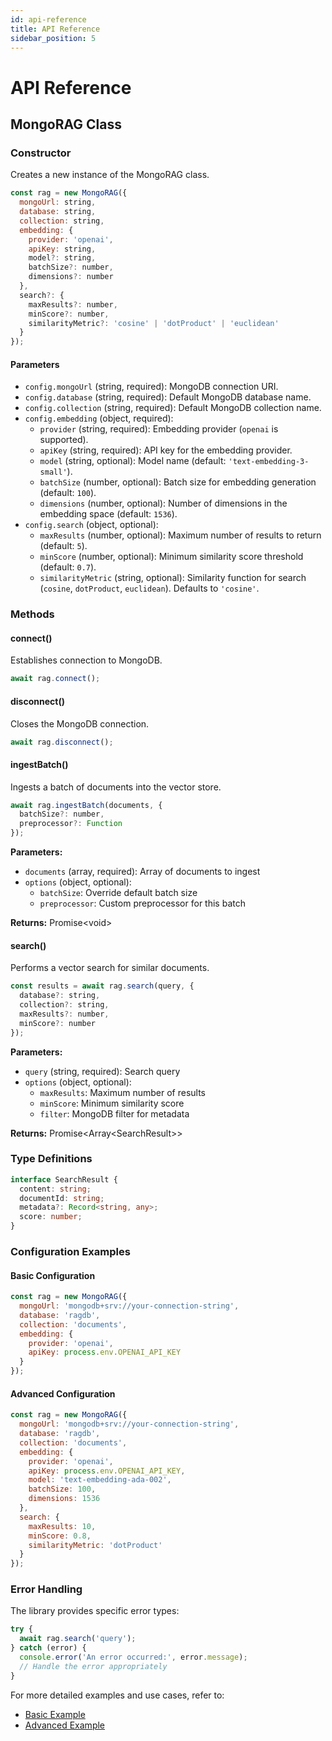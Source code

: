 ```yaml
---
id: api-reference
title: API Reference
sidebar_position: 5
---
```


# API Reference

## MongoRAG Class

### Constructor

Creates a new instance of the MongoRAG class.

```javascript
const rag = new MongoRAG({
  mongoUrl: string,
  database: string,
  collection: string,
  embedding: {
    provider: 'openai',
    apiKey: string,
    model?: string,
    batchSize?: number,
    dimensions?: number
  },
  search?: {
    maxResults?: number,
    minScore?: number,
    similarityMetric?: 'cosine' | 'dotProduct' | 'euclidean'
  }
});
```

#### Parameters

- `config.mongoUrl` (string, required): MongoDB connection URI.
- `config.database` (string, required): Default MongoDB database name.
- `config.collection` (string, required): Default MongoDB collection name.
- `config.embedding` (object, required):
    - `provider` (string, required): Embedding provider (`openai` is supported).
    - `apiKey` (string, required): API key for the embedding provider.
    - `model` (string, optional): Model name (default: `'text-embedding-3-small'`).
    - `batchSize` (number, optional): Batch size for embedding generation (default: `100`).
    - `dimensions` (number, optional): Number of dimensions in the embedding space (default: `1536`).
- `config.search` (object, optional):
    - `maxResults` (number, optional): Maximum number of results to return (default: `5`).
    - `minScore` (number, optional): Minimum similarity score threshold (default: `0.7`).
    - `similarityMetric` (string, optional): Similarity function for search (`cosine`, `dotProduct`, `euclidean`). Defaults to `'cosine'`.

### Methods

#### connect()

Establishes connection to MongoDB.

```javascript
await rag.connect();
```

#### disconnect()

Closes the MongoDB connection.

```javascript
await rag.disconnect();
```

#### ingestBatch()

Ingests a batch of documents into the vector store.

```javascript
await rag.ingestBatch(documents, {
  batchSize?: number,
  preprocessor?: Function
});
```

**Parameters:**
- `documents` (array, required): Array of documents to ingest
- `options` (object, optional):
  - `batchSize`: Override default batch size
  - `preprocessor`: Custom preprocessor for this batch

**Returns:** Promise\<void\>

#### search()

Performs a vector search for similar documents.

```javascript
const results = await rag.search(query, {
  database?: string,
  collection?: string,
  maxResults?: number,
  minScore?: number
});
```

**Parameters:**
- `query` (string, required): Search query
- `options` (object, optional):
  - `maxResults`: Maximum number of results
  - `minScore`: Minimum similarity score
  - `filter`: MongoDB filter for metadata

**Returns:** Promise\<Array\<SearchResult\>\>

### Type Definitions

```typescript
interface SearchResult {
  content: string;
  documentId: string;
  metadata?: Record<string, any>;
  score: number;
}
```

### Configuration Examples

#### Basic Configuration

```javascript
const rag = new MongoRAG({
  mongoUrl: 'mongodb+srv://your-connection-string',
  database: 'ragdb',
  collection: 'documents',
  embedding: {
    provider: 'openai',
    apiKey: process.env.OPENAI_API_KEY
  }
});
```

#### Advanced Configuration

```javascript
const rag = new MongoRAG({
  mongoUrl: 'mongodb+srv://your-connection-string',
  database: 'ragdb',
  collection: 'documents',
  embedding: {
    provider: 'openai',
    apiKey: process.env.OPENAI_API_KEY,
    model: 'text-embedding-ada-002',
    batchSize: 100,
    dimensions: 1536
  },
  search: {
    maxResults: 10,
    minScore: 0.8,
    similarityMetric: 'dotProduct'
  }
});
```

### Error Handling

The library provides specific error types:

```javascript
try {
  await rag.search('query');
} catch (error) {
  console.error('An error occurred:', error.message);
  // Handle the error appropriately
}
```

For more detailed examples and use cases, refer to:
- [Basic Example](./examples/basic-example.md)
- [Advanced Example](./examples/advanced-example.md)